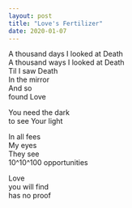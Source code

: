 ```yaml
---
layout: post
title: "Love's Fertilizer"
date: 2020-01-07
---
```


A thousand days I looked at Death  
A thousand ways I looked at Death  
Til I saw Death  
In the mirror  
And so  
found Love  

You need the dark  
to see Your light  

In all fees  
My eyes   
They see  
10^10^100 opportunities  

Love  
you will find  
has no proof  
